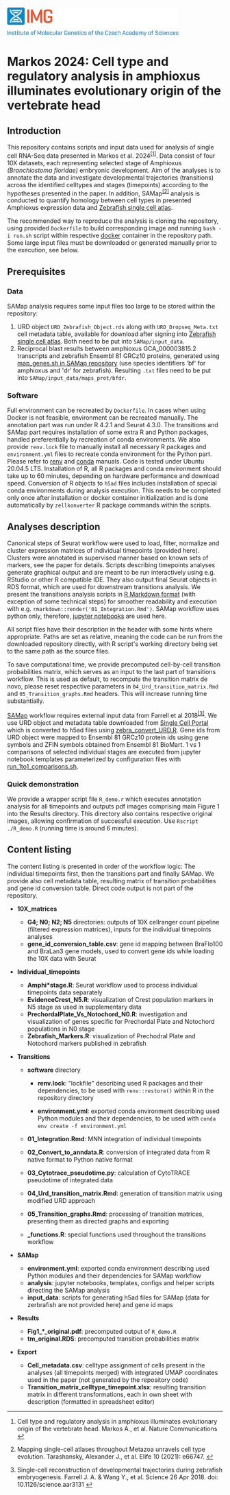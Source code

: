 ![IMGlogo](./imglogo-name-en-left-color-rgb.png)
# Markos 2024: Cell type and regulatory analysis in amphioxus illuminates evolutionary origin of the vertebrate head

## Introduction

This repository contains scripts and input data used for analysis of single cell RNA-Seq data presented in Markos et al. 2024<sup>[\[1\]](#fn1)</sup>. Data consist of four 10X datasets, each representing selected stage of Amphioxus *(Branchiostoma floridae)* embryonic development. Aim of the analyses is to annotate the data and investigate developmental trajectories (transitions) across the identified celltypes and stages (timepoints) according to the hypotheses presented in the paper. In addition, SAMap<sup>[\[2\]](#fn2)</sup> analysis is conducted to quantify homology between cell types in presented Amphioxus expression data and [Zebrafish single cell atlas](https://singlecell.broadinstitute.org/single_cell/study/SCP162/single-cell-reconstruction-of-developmental-trajectories-during-zebrafish-embryogenesis).

The recommended way to reproduce the analysis is cloning the repository, using provided `Dockerfile` to build corresponding image and running `bash -i run.sh` script within respective [docker](https://www.docker.com/get-started/) container in the repository path. Some large input files must be downloaded or generated manually prior to the execution, see below.

## Prerequisites

### Data

SAMap analysis requires some input files too large to be stored within the repository:

1.  URD object `URD_Zebrafish_Object.rds` along with `URD_Dropseq_Meta.txt` cell metadata table, available for download after signing into [Zebrafish single cell atlas](https://singlecell.broadinstitute.org/single_cell/study/SCP162/single-cell-reconstruction-of-developmental-trajectories-during-zebrafish-embryogenesis). Both need to be put into `SAMap/input_data`.
2.  Reciprocal blast results between amphioxus GCA_000003815.2 transcripts and zebrafish Ensembl 81 GRCz10 proteins, generated using [map_genes.sh in SAMap repository](https://github.com/atarashansky/SAMap/blob/main/map_genes.sh) (use species identifiers 'bf' for amphioxus and 'dr' for zebrafish). Resulting `.txt` files need to be put into `SAMap/input_data/maps_prot/bfdr`.

### Software

Full environment can be recreated by `Dockerfile`. In cases when using Docker is not feasible, environment can be recreated manually. The annotation part was run under R 4.2.1 and Seurat 4.3.0. The transitions and SAMap part requires installation of some extra R and Python packages, handled preferentially by recreation of conda environments. We also provide `renv.lock` file to manually install all necessary R packages and `environment.yml` files to recreate conda environment for the Python part. Please refer to [renv](https://rstudio.github.io/renv/reference/restore.html) and [conda](https://conda.io/projects/conda/en/latest/user-guide/tasks/manage-environments.html#create-env-from-file) manuals. Code is tested under Ubuntu 20.04.5 LTS. Installation of R, all R packages and conda environment should take up to 60 minutes, depending on hardware performance and download speed. Conversion of R objects to `h5ad` files includes installation of special conda environments during analysis execution. This needs to be completed only once after installation or docker container initialization and is done automatically by `zellkonverter` R package commands within the scripts.

## Analyses description

Canonical steps of Seurat workflow were used to load, filter, normalize and cluster expression matrices of individual timepoints (provided here). Clusters were annotated in supervised manner based on known sets of markers, see the paper for details. Scripts describing timepoints analyses generate graphical output and are meant to be run interactively using e.g. RStudio or other R compatible IDE. They also output final Seurat objects in RDS format, which are used for downstream transitions analysis. We present the transitions analysis scripts in [R Markdown format](https://bookdown.org/yihui/rmarkdown/basics.html) (with exception of some technical steps) for smoother readability and execution with e.g. `rmarkdown::render('01_Integration.Rmd')`. SAMap workflow uses python only, therefore, [jupyter notebooks](https://jupyter.org/) are used here.

All script files have their description in the header with some hints where appropriate. Paths are set as relative, meaning the code can be run from the downloaded repository directly, with R script's working directory being set to the same path as the source files.

To save computational time, we provide precomputed cell-by-cell transition probabilities matrix, which serves as an input to the last part of transitions workflow. This is used as default, to recompute the transition matrix de novo, please reset respective parameters in `04_Urd_transition_matrix.Rmd` and `05_Transition_graphs.Rmd` headers. This will increase running time substantially.

[SAMap](https://github.com/atarashansky/SAMap) workflow requires external input data from Farrell et al 2018<sup>[\[3\]](#fn3)</sup>. We use URD object and metadata table downloaded from [Single Cell Portal](https://singlecell.broadinstitute.org/single_cell/study/SCP162/single-cell-reconstruction-of-developmental-trajectories-during-zebrafish-embryogenesis) which is converted to h5ad files using [zebra_convert_URD.R](https://github.com/jakubovciak/Vertebrate_Head/blob/main/SAMap/input_data/zebra_convert_URD.R). Gene ids from URD object were mapped to Ensembl 81 GRCz10 protein ids using gene symbols and ZFIN symbols obtained from Ensembl 81 BioMart. 1 vs 1 comparisons of selected individual stages are executed from jupyter notebook templates parameterized by configuration files with [run_1to1_comparisons.sh](https://github.com/jakubovciak/Vertebrate_Head/blob/main/SAMap/analysis/run_1to1_comparisons.sh).

### Quick demonstration

We provide a wrapper script file `R_demo.r` which executes annotation analysis for all timepoints and outputs pdf images comprising main Figure 1 into the Results directory. This directory also contains respective original images, allowing confirmation of successful execution. Use `Rscript ./R_demo.R` (running time is around 6 minutes).

## Content listing

The content listing is presented in order of the workflow logic: The individual timepoints first, then the transitions part and finally SAMap. We provide also cell metadata table, resulting matrix of transition probabilities and gene id conversion table. Direct code output is not part of the repository.

- **10X_matrices**
    
    - **G4; N0; N2; N5** directories: outputs of 10X cellranger count pipeline (filtered expression matrices), inputs for the individual timepoints analyses
    - **gene_id_conversion_table.csv**: gene id mapping between BraFlo100 and BraLan3 gene models, used to convert gene ids while loading the 10X data with Seurat
- **Individual_timepoints**
    
    - **Amphi\*stage.R**: Seurat workflow used to process individual timepoints data separately
    - **EvidenceCrest_N5.R**: visualization of Crest population markers in N5 stage as used in supplementary data
    - **PrechordalPlate_Vs_Notochord_N0.R**: investigation and visualization of genes specific for Prechordal Plate and Notochord populations in N0 stage
    - **Zebrafish_Markers.R**: visualization of Prechodral Plate and Notochord markers published in zebrafish
- **Transitions**
    
    - **software** directory
        
        - **renv.lock**: "lockfile" describing used R packages and their dependencies, to be used with `renv::restore()` within R in the repository directory
            
        - **environment.yml**: exported conda environment describing used Python modules and their dependencies, to be used with `conda env create -f environment.yml`
            
    - **01_Integration.Rmd**: MNN integration of individual timepoints
        
    - **02_Convert_to_anndata.R**: conversion of integrated data from R native format to Python native format
        
    - **03_Cytotrace_pseudotime.py**: calculation of CytoTRACE pseudotime of integrated data
        
    - **04_Urd_transition_matrix.Rmd**: generation of transition matrix using modified URD approach
        
    - **05_Transition_graphs.Rmd**: processing of transition matrices, presenting them as directed graphs and exporting
        
    - **\_functions.R**: special functions used throughout the transitions workflow
        
- **SAMap**
    
    - **environment.yml**: exported conda environment describing used Python modules and their dependencies for SAMap workflow
    - **analysis**: jupyter notebooks, templates, configs and helper scripts directing the SAMap analysis
    - **input_data**: scripts for generating h5ad files for SAMap (data for zerbrafish are not provided here) and gene id maps
- **Results**
    
    - **Fig1_\*\_original.pdf**: precomputed output of `R_demo.R`
    - **tm_original.RDS**: precomputed transition probabilities matrix
- **Export**
    
    - **Cell_metadata.csv**: celltype assignment of cells present in the analyses (all timepoints merged) with integrated UMAP coordinates used in the paper (not generated by the repository code)
    - **Transition_matrix_celltype_timepoint.xlsx**: resulting transition matrix in different transformations, each in own sheet with description (formatted in spreadsheet editor)

* * *

1.  Cell type and regulatory analysis in amphioxus illuminates evolutionary origin of the vertebrate head. Markos A., et al. Nature Communications [↩︎](#fnref1)
    
2.  Mapping single-cell atlases throughout Metazoa unravels cell type evolution. Tarashansky, Alexander J., et al. Elife 10 (2021): e66747. [↩︎](#fnref2)
    
3.  Single-cell reconstruction of developmental trajectories during zebrafish embryogenesis. Farrell J. A. & Wang Y., et al. Science 26 Apr 2018. doi: 10.1126/science.aar3131 [↩︎](#fnref3)